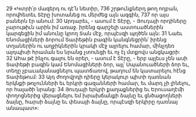 29 «Կտրի՛ր մազերդ ու դէ՛ն նետիր,
736 շրթունքներդ թող ողբան,
որովհետեւ Տէրը խոտանեց ու մերժեց այն ազգին,
737 որ այս բաներն էր անում:
30 Արդարեւ, - ասում է Տէրը, - Յուդայի որդիները չարութիւն արին իմ առաջ. իրենց գարշելի աստուածներին կարգեցին իմ անունը կրող Տան մէջ, որպէսզի պղծեն այն: 31 Նաեւ Ենոմացիների ձորում Տափեթին բագին կանգնեցրին՝ իրենց տղաներին ու աղջիկներին կրակի մէջ այրելու համար, մինչդեռ այդպիսի հրաման ես նրանց չտուեցի եւ ոչ էլ մտքովս անցկացրի: 32 Ահա թէ ինչու գալու են օրեր, - ասում է Տէրը, - երբ այլեւս չեն ասի Տափեթի բագին կամ Ենոմացիների ձոր, այլ՝ Սպանուածների ձոր եւ, տեղը չբաւականացնելու պատճառով, թաղում են կատարելու հէնց Տափեթում: 33 Այդ ժողովրդի դիերը կերակուր պիտի դառնան երկնքի թռչունների եւ երկրի գազանների համար, եւ մարդ չի լինելու, որ հալածի նրանց: 34 Յուդայի երկրի քաղաքներից եւ Երուսաղէմի փողոցներից վերացնելու եմ խրախճանքի ձայնը եւ ցնծացողների ձայնը, հարսի ձայնը եւ փեսայի ձայնը, որպէսզի երկիրը դառնայ անապատ»:
